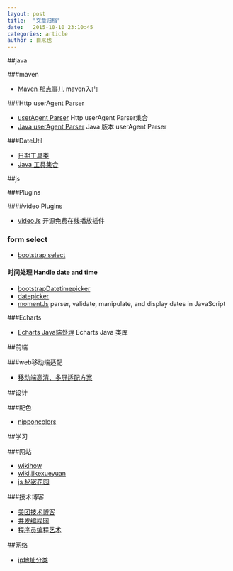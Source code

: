 ```yaml
---
layout: post
title:  "文章归档"
date:   2015-10-10 23:10:45
categories: article
author : 自来也
---
```


##java

###maven
- [Maven 那点事儿](http://my.oschina.net/huangyong/blog/194583) maven入门

###Http userAgent Parser
- [userAgent Parser](https://github.com/ua-parser) Http userAgent Parser集合
- [Java userAgent Parser](https://github.com/HaraldWalker/user-agent-utils/tree/master) Java 版本 userAgent Parser

###DateUtil
- [日期工具类](http://dylanxu.iteye.com/blog/1450069) 
- [Java 工具集合](https://github.com/looly/common-tools)


##js

###Plugins

####video Plugins

- [videoJs](https://github.com/videojs/video.js) 开源免费在线播放插件

### form select
- [bootstrap select](http://silviomoreto.github.io/bootstrap-select/)

#### 时间处理 Handle date and time

- [bootstrapDatetimepicker](https://eonasdan.github.io/bootstrap-datetimepicker/)
- [datepicker](https://github.com/eternicode/bootstrap-datepicker)
- [momentJs](http://momentjs.com/) parser, validate, manipulate, and display dates in JavaScript

###Echarts
- [Echarts Java端处理](https://github.com/abel533/ECharts) Echarts Java 类库

##前端

###web移动端适配
- [移动端高清、多屏适配方案](http://www.html-js.com/article/Mobile-terminal-H5-mobile-terminal-HD-multi-screen-adaptation-scheme%203041)


##设计

###配色
- [nipponcolors](http://nipponcolors.com/#asagi)

##学习

###网站
- [wikihow](http://zh.wikihow.com/%E9%A6%96%E9%A1%B5)
- [wiki.jikexueyuan](http://wiki.jikexueyuan.com/)
- [js 秘密花园](http://bonsaiden.github.io/JavaScript-Garden/zh/)

###技术博客
- [美团技术博客](http://tech.meituan.com/)
- [并发编程网](http://ifeve.com/)
- [程序员编程艺术](http://taop.marchtea.com/index.html)


##网络

- [ip地址分类](http://blog.csdn.net/ylqmf/article/details/4970213)
